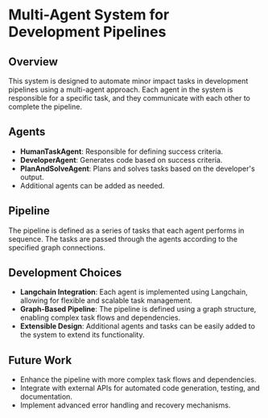 # Multi-Agent System for Development Pipelines

## Overview

This system is designed to automate minor impact tasks in development pipelines using a multi-agent approach. Each agent in the system is responsible for a specific task, and they communicate with each other to complete the pipeline.

## Agents

- **HumanTaskAgent**: Responsible for defining success criteria.
- **DeveloperAgent**: Generates code based on success criteria.
- **PlanAndSolveAgent**: Plans and solves tasks based on the developer's output.
- Additional agents can be added as needed.

## Pipeline

The pipeline is defined as a series of tasks that each agent performs in sequence. The tasks are passed through the agents according to the specified graph connections.

## Development Choices

- **Langchain Integration**: Each agent is implemented using Langchain, allowing for flexible and scalable task management.
- **Graph-Based Pipeline**: The pipeline is defined using a graph structure, enabling complex task flows and dependencies.
- **Extensible Design**: Additional agents and tasks can be easily added to the system to extend its functionality.

## Future Work

- Enhance the pipeline with more complex task flows and dependencies.
- Integrate with external APIs for automated code generation, testing, and documentation.
- Implement advanced error handling and recovery mechanisms.
